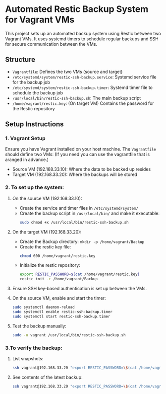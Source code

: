 # Automated Restic Backup System for Vagrant VMs

This project sets up an automated backup system using Restic between two Vagrant VMs. It uses systemd timers to schedule regular backups and SSH for secure communication between the VMs.

## Structure

- `Vagrantfile`: Defines the two VMs (source and target)
- `/etc/systemd/system/restic-ssh-backup.service`: Systemd service file for the backup job
- `/etc/systemd/system/restic-ssh-backup.timer`: Systemd timer file to schedule the backup job
- `/usr/local/bin/restic-ssh-backup.sh`: The main backup script
- `/home/vagrant/restic.key`: (On target VM) Contains the password for the Restic repository

## Setup Instructions

### 1. Vagrant Setup

Ensure you have Vagrant installed on your host machine. The `Vagrantfile` should define two VMs: (If you need you can use the vagrantfile that is aranged in advance.)

- Source VM (192.168.33.10): Where the data to be backed up resides
- Target VM (192.168.33.20): Where the backups will be stored


### 2. To set up the system:

1. On the source VM (192.168.33.10):
   - Create the service and timer files in `/etc/systemd/system/`
   - Create the backup script in `/usr/local/bin/` and make it executable:
     ```bash
     sudo chmod +x /usr/local/bin/restic-ssh-backup.sh
     ```

2. On the target VM (192.168.33.20):
   - Create the Backup directory: `mkdir -p /home/vagrant/Backup`
   - Create the restic key file: 
     ```bash
     chmod 600 /home/vagrant/restic.key
     ```
   - Initialize the restic repository: 
     ```bash
     export RESTIC_PASSWORD=$(cat /home/vagrant/restic.key)
     restic init -r /home/vagrant/Backup
     ```

3. Ensure SSH key-based authentication is set up between the VMs.

4. On the source VM, enable and start the timer:
   ```bash
   sudo systemctl daemon-reload
   sudo systemctl enable restic-ssh-backup.timer
   sudo systemctl start restic-ssh-backup.timer
   ```

5. Test the backup manually:
   ```bash
   sudo -u vagrant /usr/local/bin/restic-ssh-backup.sh
   ```

### 3.To verify the backup:

1. List snapshots:
   ```bash
   ssh vagrant@192.168.33.20 "export RESTIC_PASSWORD=\$(cat /home/vagrant/restic.key); restic -r /home/vagrant/Backup snapshots"
   ```

2. See contents of the latest backup:
   ```bash
   ssh vagrant@192.168.33.20 "export RESTIC_PASSWORD=\$(cat /home/vagrant/restic.key); restic -r /home/vagrant/Backup ls latest"
   ```

